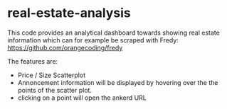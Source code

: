 # real-estate-analysis

This code provides an analytical dashboard towards showing real estate information which can for example be scraped with Fredy:
https://github.com/orangecoding/fredy

The features are:
- Price / Size Scatterplot
- Annoncement information will be displayed by hovering over the the points of the scatter plot.
- clicking on a point will open the ankerd URL
